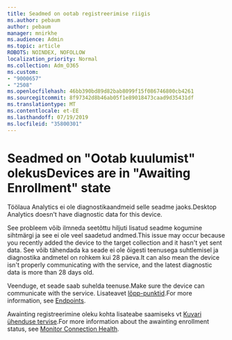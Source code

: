 ```yaml
---
title: Seadmed on ootab registreerimise riigis
ms.author: pebaum
author: pebaum
manager: mnirkhe
ms.audience: Admin
ms.topic: article
ROBOTS: NOINDEX, NOFOLLOW
localization_priority: Normal
ms.collection: Adm_O365
ms.custom:
- "9000657"
- "2508"
ms.openlocfilehash: 46bb390bd89d82bab8099f15f086746800cb4261
ms.sourcegitcommit: 8f97342d8b46ab05f1e89018473caad9d35431df
ms.translationtype: MT
ms.contentlocale: et-EE
ms.lasthandoff: 07/19/2019
ms.locfileid: "35800301"
---
```

# <a name="devices-are-in-awaiting-enrollment-state"></a><span data-ttu-id="586d6-102">Seadmed on "Ootab kuulumist" olekus</span><span class="sxs-lookup"><span data-stu-id="586d6-102">Devices are in "Awaiting Enrollment" state</span></span>

<span data-ttu-id="586d6-103">Töölaua Analytics ei ole diagnostikaandmeid selle seadme jaoks.</span><span class="sxs-lookup"><span data-stu-id="586d6-103">Desktop Analytics doesn't have diagnostic data for this device.</span></span> 

<span data-ttu-id="586d6-104">See probleem võib ilmneda seetõttu hiljuti lisatud seadme kogumine sihtmärgi ja see ei ole veel saadetud andmed.</span><span class="sxs-lookup"><span data-stu-id="586d6-104">This issue may occur because you recently added the device to the target collection and it hasn't yet sent data.</span></span> <span data-ttu-id="586d6-105">See võib tähendada ka seade ei ole õigesti teenusega suhtlemisel ja diagnostika andmetel on rohkem kui 28 päeva.</span><span class="sxs-lookup"><span data-stu-id="586d6-105">It can also mean the device isn't properly communicating with the service, and the latest diagnostic data is more than 28 days old.</span></span>

<span data-ttu-id="586d6-106">Veenduge, et seade saab suhelda teenuse.</span><span class="sxs-lookup"><span data-stu-id="586d6-106">Make sure the device can communicate with the service.</span></span> <span data-ttu-id="586d6-107">Lisateavet [lõpp-punktid](https://docs.microsoft.com/sccm/desktop-analytics/enable-data-sharing#endpoints).</span><span class="sxs-lookup"><span data-stu-id="586d6-107">For more information, see [Endpoints](https://docs.microsoft.com/sccm/desktop-analytics/enable-data-sharing#endpoints).</span></span>

<span data-ttu-id="586d6-108">Awainting registreerimine oleku kohta lisateabe saamiseks vt [Kuvari ühenduse tervise](https://docs.microsoft.com/sccm/desktop-analytics/monitor-connection-health#awaiting-enrollment).</span><span class="sxs-lookup"><span data-stu-id="586d6-108">For more information about the awainting enrollment status, see [Monitor Connection Health](https://docs.microsoft.com/sccm/desktop-analytics/monitor-connection-health#awaiting-enrollment).</span></span>